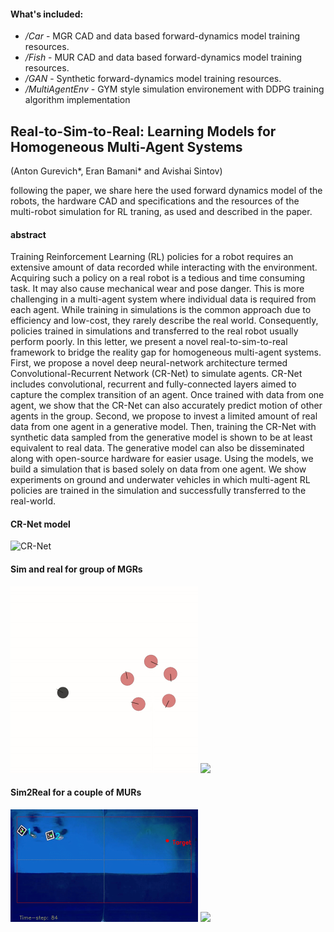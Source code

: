#### What's included:
- */Car* - MGR CAD and data based forward-dynamics model training resources.
- */Fish* - MUR CAD and data based forward-dynamics model training resources.
- */GAN* - Synthetic forward-dynamics model training resources.
- */MultiAgentEnv* - GYM style simulation environement with DDPG training algorithm implementation

## Real-to-Sim-to-Real: Learning Models for Homogeneous Multi-Agent Systems
(Anton Gurevich*, Eran Bamani* and Avishai Sintov)

following the paper, we share here the used forward dynamics model of the robots, the hardware CAD and specifications and the resources of the multi-robot simulation for RL traning, as used and described in the paper.   

#### abstract
Training Reinforcement Learning (RL) policies for a robot requires an extensive amount of data recorded while interacting with the environment. Acquiring such a policy on a real robot is a tedious and time consuming task. It may also cause mechanical wear and pose danger. This is more challenging in a multi-agent system where individual data is required from each agent. While training in simulations is the common approach due to efficiency and low-cost, they rarely describe the real world. Consequently, policies trained in simulations and transferred to the real robot usually perform poorly. In this letter, we present a novel real-to-sim-to-real framework to bridge the reality gap for homogeneous multi-agent systems. First, we propose a novel deep neural-network architecture termed Convolutional-Recurrent Network (CR-Net) to simulate agents. CR-Net includes convolutional, recurrent and fully-connected layers aimed to capture the complex transition of an agent. Once trained with data from one agent, we show that the CR-Net can also accurately predict motion of other agents in the group. Second, we propose to invest a limited amount of real data from one agent in a generative model. Then, training the CR-Net with synthetic data sampled from the generative model is shown to be at least equivalent to real data. The generative model can also be disseminated along with open-source hardware for easier usage. Using the models, we build a simulation that is based solely on data from one agent. We show experiments on ground and underwater vehicles in which multi-agent RL policies are trained in the simulation and successfully transferred to the real-world.

#### CR-Net model
![CR-Net](https://user-images.githubusercontent.com/77546342/154935368-9ecf6c01-dff2-49f4-9b17-9a304920b26e.png)

#### Sim and real for group of MGRs 
<img src="https://github.com/eranbTAU/Closing-the-Reality/blob/6048910f50c07263f16add6c11f7146b5621c00c/imgs/car_sim_2_slow.gif" width="300"> <img src="https://github.com/eranbTAU/Closing-the-Reality/blob/217205c9de04b2cd25f82ee4a3992bbd02d17044/imgs/car_real_2_slow.gif" width="300">

#### Sim2Real for a couple of MURs
<img src="https://github.com/eranbTAU/Closing-the-Reality/blob/231271f725f2d3eeb031b193c90412f0b5684f0c/imgs/fish_1.gif" width="300"> <img src="https://github.com/eranbTAU/Closing-the-Reality/blob/231271f725f2d3eeb031b193c90412f0b5684f0c/imgs/fish_2.gif" width="300">
